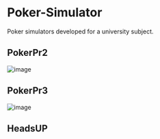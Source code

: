 # Poker-Simulator

Poker simulators developed for a university subject.

## PokerPr2



![image](https://github.com/user-attachments/assets/c43b7479-884b-47ca-8735-5dd8bd962975)

## PokerPr3



![image](https://github.com/user-attachments/assets/6d132fff-c683-4fd7-b4da-8331d5d9d2aa)


## HeadsUP

